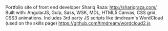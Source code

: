 Portfolio site of front end developer Shariq Raza: http://shariqraza.com/
Built with: AngularJS, Gulp, Sass, WSK, MDL, HTML5 Canvas, CSS grid, CSS3 animations.
Includes 3rd party JS scripts like timdream's WordCloud (used on the skills page) https://github.com/timdream/wordcloud2.js